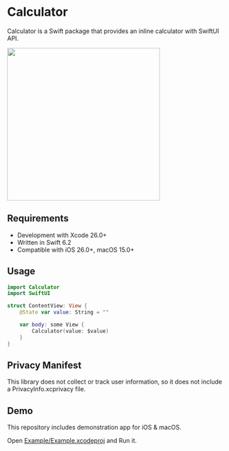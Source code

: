 # Calculator

Calculator is a Swift package that provides an inline calculator with SwiftUI API.

<img width="355" height="355" src="https://github.com/user-attachments/assets/a013d3ab-ff6b-4b8e-83eb-964d1e0f826b" />

## Requirements

- Development with Xcode 26.0+
- Written in Swift 6.2
- Compatible with iOS 26.0+, macOS 15.0+

## Usage

```swift
import Calculator
import SwiftUI

struct ContentView: View {
    @State var value: String = ""

    var body: some View {
        Calculator(value: $value)
    }
}
```

## Privacy Manifest

This library does not collect or track user information, so it does not include a PrivacyInfo.xcprivacy file.

## Demo

This repository includes demonstration app for iOS & macOS.

Open [Example/Example.xcodeproj](/Example/Example.xcodeproj) and Run it.
